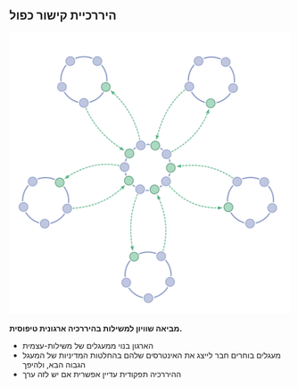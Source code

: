 ## היררכיית קישור כפול

![right,fit](img/structural-patterns/double-linked-hierarchy.png)

**מביאה שוויון למשילות בהיררכיה ארגונית טיפוסית.**

- הארגון בנוי ממעגלים של משילות-עצמית
- מעגלים בוחרים חבר לייצג את האינטרסים שלהם בהחלטות המדיניות של המעגל הגבוה הבא, ולהיפך
- ההיררכיה תפקודית עדיין אפשרית אם יש לזה ערך